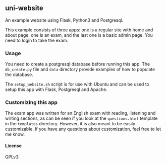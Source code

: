 ## uni-website

An example website using Flask, Python3 and Postgresql.

This example consists of three apps: one is a regular site with home and about page,
one is an exam, and the last one is a basic admin page. You need to login to take the exam.

### Usage

You need to create a postgresql database before running this app.
The `db_create.py` file and `data` directory provide examples of how to
populate the database.

The `setup_website.sh` script is for use with Ubuntu and can be used
to setup this app with Flask, Postgresql and Apache.

### Customizing this app

The exam app was written for an English exam with reading, listening
and writing sections, as can be seen if you look at the `questions.html`
template in the `templates` directory. However, it is also meant to be
easily customizable. If you have any questions about customization,
feel free to let me know.

#### License

GPLv3.
